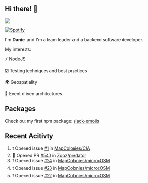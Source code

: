## Hi there! 👋

<p>
  <img src="https://github-readme-stats.vercel.app/api?username=syncush&theme=tokyonight">
</p>

[![Spotify](https://novatorem-rust.vercel.app/api/spotify)](https://open.spotify.com/user/syncush)

I'm **Daniel** and I'm a team leader and a backend software developer.

My interests:

⚡ NodeJS

☑️ Testing techniques and best practices

🌍 Geospatiality

🧠 Event driven architectures

## Packages
Check out my first npm package: [slack-emojis](https://www.npmjs.com/package/slack-emojis)

## Recent Acitivty
<!--START_SECTION:activity-->
1. ❗️ Opened issue [#1](https://github.com/MapColonies/CIA/issues/1) in [MapColonies/CIA](https://github.com/MapColonies/CIA)
2. 💪 Opened PR [#540](https://github.com/Zooz/predator/pull/540) in [Zooz/predator](https://github.com/Zooz/predator)
3. ❗️ Opened issue [#24](https://github.com/MapColonies/microcOSM/issues/24) in [MapColonies/microcOSM](https://github.com/MapColonies/microcOSM)
4. ❗️ Opened issue [#23](https://github.com/MapColonies/microcOSM/issues/23) in [MapColonies/microcOSM](https://github.com/MapColonies/microcOSM)
5. ❗️ Opened issue [#22](https://github.com/MapColonies/microcOSM/issues/22) in [MapColonies/microcOSM](https://github.com/MapColonies/microcOSM)
<!--END_SECTION:activity-->
